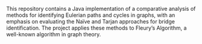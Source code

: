 This repository contains a Java implementation of a comparative analysis of methods for identifying Eulerian paths and cycles in graphs, with an emphasis on evaluating the Naïve and Tarjan approaches for bridge identification. The project applies these methods to Fleury’s Algorithm, a well-known algorithm in graph theory.
